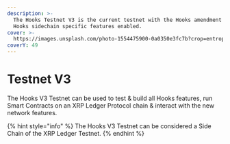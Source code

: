 ```yaml
---
description: >-
  The Hooks Testnet V3 is the current testnet with the Hooks amendment and other
  Hooks sidechain specific features enabled.
cover: >-
  https://images.unsplash.com/photo-1554475900-0a0350e3fc7b?crop=entropy&cs=srgb&fm=jpg&ixid=M3wxOTcwMjR8MHwxfHNlYXJjaHwyfHxmbGFza3xlbnwwfHx8fDE2ODg0Nzc1MDJ8MA&ixlib=rb-4.0.3&q=85
coverY: 49
---
```


# Testnet V3

The Hooks V3 Testnet can be used to test & build all Hooks features, run Smart Contracts on an XRP Ledger Protocol chain & interact with the new network features.

{% hint style="info" %}
The Hooks V3 Testnet can be considered a Side Chain of the XRP Ledger Testnet.
{% endhint %}
